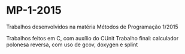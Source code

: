# MP-1-2015
Trabalhos desenvolvidos na matéria Métodos de Programação 1/2015

Trabalhos feitos em C, com auxílio do CUnit
Trabalho final: calculador polonesa reversa, com uso de gcov, doxygen e splint